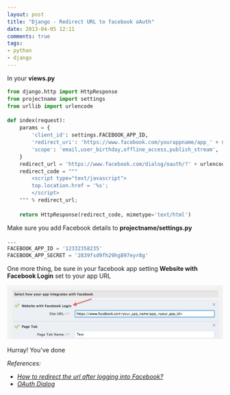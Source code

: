 ```yaml
---
layout: post
title: "Django - Redirect URL to facebook oAuth"
date: 2013-04-05 12:11
comments: true
tags: 
- python
- django
---
```


In your **views.py**

```py
from django.http import HttpResponse
from projectname import settings
from urllib import urlencode

def index(request):
    params = {
        'client_id': settings.FACEBOOK_APP_ID,
        'redirect_uri': 'https://www.facebook.com/yourappname/app_' + settings.FACEBOOK_APP_ID,
        'scope': 'email,user_birthday,offline_access,publish_stream',
    }
    redirect_url = 'https://www.facebook.com/dialog/oauth/?' + urlencode(params)
    redirect_code = """
        <script type="text/javascript">
        top.location.href = '%s';
        </script>
    """ % redirect_url;

    return HttpResponse(redirect_code, mimetype='text/html')
```

Make sure you add Facebook details to **projectname/settings.py**

```py
...
FACEBOOK_APP_ID = '12332358235'
FACEBOOK_APP_SECRET = '2839fsd9fh29hg897eyr8g'
```

One more thing, be sure in your facebook app setting **Website with Facebook Login** set to your app URL

![facebook setting](/images/posts/2013-04-05-django-redirect-url-to-facebook-oauth/facebook-login-setting.png)

Hurray! You've done

_References:_

* _[How to redirect the url after logging into Facebook?](http://stackoverflow.com/questions/5730545/how-to-redirect-the-url-after-logging-into-facebook#answers)_
* _[OAuth Dialog](https://developers.facebook.com/docs/reference/dialogs/oauth/)_
